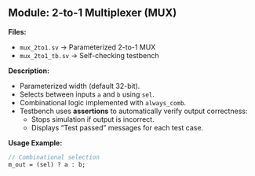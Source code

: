 

## Module: 2-to-1 Multiplexer (MUX)

**Files:**  
- `mux_2to1.sv` → Parameterized 2-to-1 MUX  
- `mux_2to1_tb.sv` → Self-checking testbench  

**Description:**  
- Parameterized width (default 32-bit).  
- Selects between inputs `a` and `b` using `sel`.  
- Combinational logic implemented with `always_comb`.  
- Testbench uses **assertions** to automatically verify output correctness:  
  - Stops simulation if output is incorrect.  
  - Displays “Test passed” messages for each test case.  

**Usage Example:**  
```systemverilog
// Combinational selection
m_out = (sel) ? a : b;

